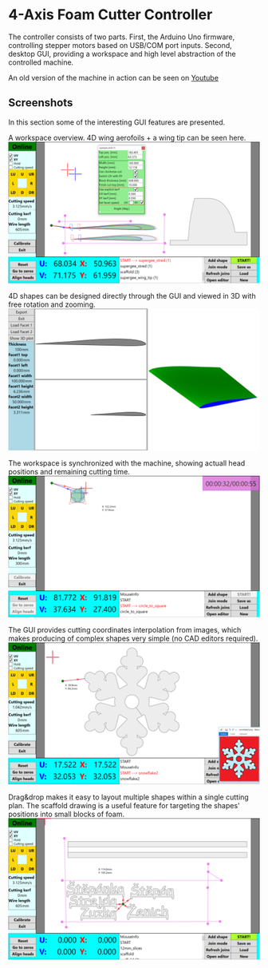# 4-Axis Foam Cutter Controller

The controller consists of two parts. 
First, the Arduino Uno firmware, controlling stepper motors based on USB/COM port inputs.
Second, desktop GUI, providing a workspace and high level abstraction of the controlled machine.

An old version of the machine in action can be seen on [Youtube](https://www.youtube.com/watch?v=3XLH2SpPt3U)

## Screenshots
In this section some of the interesting GUI features are presented.

A workspace overview. 4D wing aerofoils + a wing tip can be seen here.
![Screenshot](/ControllerCNC/Screenshots/cnc_wing_workspace.png?raw=true "A workspace overview. 4D wing aerofoils + wing tip can be seen here.")

4D shapes can be designed directly through the GUI and viewed in 3D with free rotation and zooming.
![Screenshot](/ControllerCNC/Screenshots/cnc_3d_editor.png?raw=true "4D shapes can be designed directly through the GUI and viewed in 3D with free rotation and zooming.")

The workspace is synchronized with the machine, showing actuall head positions and remaining cutting time.
![Screenshot](/ControllerCNC/Screenshots/complex_4d_shapes.png?raw=true "The workspace is synchronized with the machine, showing actuall head positions and remaining cutting time.")

The GUI provides cutting coordinates interpolation from images, which makes producing of complex shapes very simple (no CAD editors required).
![Screenshot](/ControllerCNC/Screenshots/image_interpolation.png?raw=true "The GUI provides cutting coordinates interpolation from images, which makes producing of complex shapes very simple (no CAD editors required).")

Drag&drop makes it easy to layout multiple shapes within a single cutting plan. The scaffold drawing is a useful feature for targeting the shapes' positions into small blocks of foam.
![Screenshot](/ControllerCNC/Screenshots/complex_workspace_layout.png?raw=true "Drag&drop makes it easy to layout multiple shapes within a single cutting plan. The scaffold drawing is a useful feature for targeting the shapes' positions into small blocks of foam.")